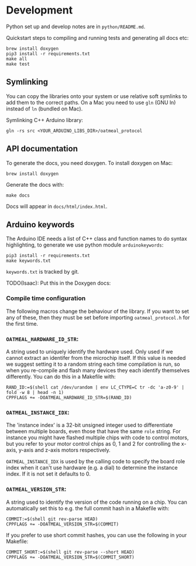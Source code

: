 # Development

Python set up and develop notes are in `python/README.md`.

Quickstart steps to compiling and running tests and generating all docs etc:

    brew install doxygen
    pip3 install -r requirements.txt
    make all
    make test

## Symlinking

You can copy the libraries onto your system or use relative soft symlinks to add them to the correct paths. On a Mac you need to use `gln` (GNU ln) instead of `ln` (bundled on Mac).

Symlinking C++ Arduino library:

    gln -rs src <YOUR_ARDUINO_LIBS_DIR>/oatmeal_protocol

## API documentation

To generate the docs, you need doxygen. To install doxygen on Mac:

    brew install doxygen

Generate the docs with:

    make docs

Docs will appear in `docs/html/index.html`.

## Arduino keywords

The Arduino IDE needs a list of C++ class and function names to do syntax highlighting, to generate we use python module `arduinokeywords`:

    pip3 install -r requirements.txt
    make keywords.txt

`keywords.txt` is tracked by git.

TODO(Isaac): Put this in the Doxygen docs:
### Compile time configuration

The following macros change the behaviour of the library. If you want to set any of these, then they must be set before importing `oatmeal_protocol.h` for the first time.

### `OATMEAL_HARDWARE_ID_STR`:

A string used to uniquely identify the hardware used. Only used if we cannot extract an identifer from the microchip itself. If this value is needed we suggest setting it to a random string each time compilation is run, so when you re-compile and flash many devices they each identify themselves differently. You can do this in a Makefile with:

    RAND_ID:=$(shell cat /dev/urandom | env LC_CTYPE=C tr -dc 'a-z0-9' | fold -w 8 | head -n 1)
    CPPFLAGS += -DOATMEAL_HARDWARE_ID_STR=$(RAND_ID)


### `OATMEAL_INSTANCE_IDX`:

The 'instance index' is a 32-bit unsigned integer used to differentiate between multiple boards, even those that have the same `role` string. For instance you might have flashed multiple chips with code to control motors, but you refer to your motor control chips as 0, 1 and 2 for controlling the x-axis, y-axis and z-axis motors respectively.

`OATMEAL_INSTANCE_IDX` is used by the calling code to specify the board role index when it can't use hardware (e.g. a dial) to determine the instance index. If it is not set it defaults to 0.


### `OATMEAL_VERSION_STR`:

A string used to identify the version of the code running on a chip. You can automatically set this to e.g. the full commit hash in a Makefile with:


    COMMIT:=$(shell git rev-parse HEAD)
    CPPFLAGS += -DOATMEAL_VERSION_STR=$(COMMIT)

If you prefer to use short commit hashes, you can use the following in your Makefile:

    COMMIT_SHORT:=$(shell git rev-parse --short HEAD)
    CPPFLAGS += -DOATMEAL_VERSION_STR=$(COMMIT_SHORT)
